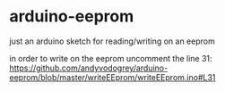 # arduino-eeprom

just an arduino sketch for reading/writing on an eeprom

in order to write on the eeprom uncomment the line 31: https://github.com/andyvodogrey/arduino-eeprom/blob/master/writeEEprom/writeEEprom.ino#L31
